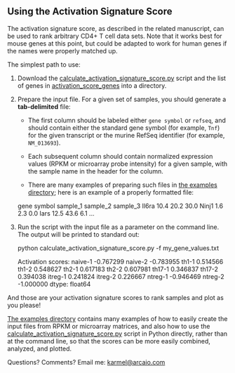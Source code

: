 ## Using the Activation Signature Score

The activation signature score, as described in the related manuscript, can be used to rank arbitrary CD4+ T cell data sets. Note that it works best for mouse genes at this point, but could be adapted to work for human genes if the names were properly matched up.

The simplest path to use:

1. Download the [calculate_activation_signature_score.py](calculate_activation_signature_score.py) script and the list of genes in [activation_score_genes](activation_score_genes.txt) into a directory.

1. Prepare the input file. For a given set of samples, you should generate a **tab-delimited** file:
	
	- The first column should be labeled either `gene symbol` or `refseq`, and should contain either the standard gene symbol (for example, `Tnf`) for the given transcript or the murine RefSeq identifier (for example, `NM_013693`).

	- Each subsequent column should contain normalized expression values (RPKM or microarray probe intensity) for a given sample, with the sample name in the header for the column.

	- There are many examples of preparing such files in [the examples directory](examples); here is an example of a properly formatted file:

	gene symbol		sample_1	sample_2	sample_3
	Il6ra			10.4		20.2		30.0
	Ninj1			1.6			2.3			0.0
	Iars			12.5		43.6		6.1
	...

1. Run the script with the input file as a parameter on the command line. The output will be printed to standard out:

	python calculate_activation_signature_score.py -f my_gene_values.txt

	Activation scores:
	naive-1   -0.767299
	naive-2   -0.783955
	th1-1      0.514566
	th1-2      0.548627
	th2-1      0.617183
	th2-2      0.607981
	th17-1     0.346837
	th17-2     0.394038
	itreg-1    0.241824
	itreg-2    0.226667
	ntreg-1   -0.946469
	ntreg-2   -1.000000
	dtype: float64

And those are your activation signature scores to rank samples and plot as you please!

[The examples directory](examples) contains many examples of how to easily create the input files from RPKM or microarray matrices, and also how to use the [calculate_activation_signature_score.py](calculate_activation_signature_score.py) script in Python directly, rather than at the command line, so that the scores can be more easily combined, analyzed, and plotted.

Questions? Comments? Email me: [karmel@arcaio.com](mailto:karmel@arcaio.com)